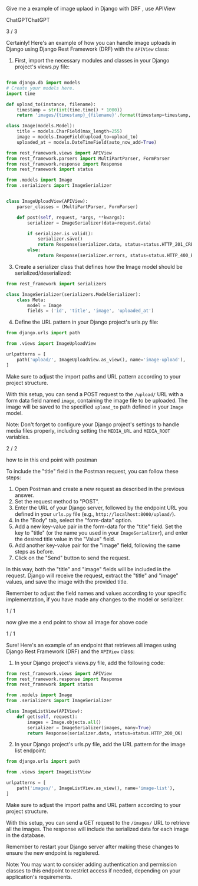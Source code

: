Give me a example of image uplaod in Django with DRF , use APIView

ChatGPTChatGPT

3 / 3

Certainly! Here's an example of how you can handle image uploads in Django using Django Rest Framework (DRF) with the `APIView` class:

1.  First, import the necessary modules and classes in your Django project's views.py file:

```py

from django.db import models
# Create your models here.
import time

def upload_to(instance, filename):
    timestamp = str(int(time.time() * 1000))
    return 'images/{timestamp}_{filename}'.format(timestamp=timestamp, filename=filename)

class Image(models.Model):
    title = models.CharField(max_length=255)
    image = models.ImageField(upload_to=upload_to)
    uploaded_at = models.DateTimeField(auto_now_add=True)

```



```py
from rest_framework.views import APIView
from rest_framework.parsers import MultiPartParser, FormParser
from rest_framework.response import Response
from rest_framework import status

from .models import Image
from .serializers import ImageSerializer


class ImageUploadView(APIView):
    parser_classes = (MultiPartParser, FormParser)

    def post(self, request, *args, **kwargs):
        serializer = ImageSerializer(data=request.data)

        if serializer.is_valid():
            serializer.save()
            return Response(serializer.data, status=status.HTTP_201_CREATED)
        else:
            return Response(serializer.errors, status=status.HTTP_400_BAD_REQUEST)

```

3.  Create a serializer class that defines how the Image model should be serialized/deserialized:

```py
from rest_framework import serializers

class ImageSerializer(serializers.ModelSerializer):
    class Meta:
        model = Image
        fields = ('id', 'title', 'image', 'uploaded_at')

```

4.  Define the URL pattern in your Django project's urls.py file:

```py
from django.urls import path

from .views import ImageUploadView

urlpatterns = [
    path('upload/', ImageUploadView.as_view(), name='image-upload'),
]

```

Make sure to adjust the import paths and URL pattern according to your project structure.

With this setup, you can send a POST request to the `/upload/` URL with a form data field named `image`, containing the image file to be uploaded. The image will be saved to the specified `upload_to` path defined in your `Image` model.

Note: Don't forget to configure your Django project's settings to handle media files properly, including setting the `MEDIA_URL` and `MEDIA_ROOT` variables.



2 / 2

how to in this end point with postman



To include the "title" field in the Postman request, you can follow these steps:

1.  Open Postman and create a new request as described in the previous answer.
2.  Set the request method to "POST".
3.  Enter the URL of your Django server, followed by the endpoint URL you defined in your `urls.py` file (e.g., `http://localhost:8000/upload/`).
4.  In the "Body" tab, select the "form-data" option.
5.  Add a new key-value pair in the form-data for the "title" field. Set the key to "title" (or the name you used in your `ImageSerializer`), and enter the desired title value in the "Value" field.
6.  Add another key-value pair for the "image" field, following the same steps as before.
7.  Click on the "Send" button to send the request.

In this way, both the "title" and "image" fields will be included in the request. Django will receive the request, extract the "title" and "image" values, and save the image with the provided title.

Remember to adjust the field names and values according to your specific implementation, if you have made any changes to the model or serializer.



1 / 1

now give me a end point to show all image for above code


1 / 1

Sure! Here's an example of an endpoint that retrieves all images using Django Rest Framework (DRF) and the `APIView` class:

1.  In your Django project's views.py file, add the following code:

```py
from rest_framework.views import APIView
from rest_framework.response import Response
from rest_framework import status

from .models import Image
from .serializers import ImageSerializer

class ImageListView(APIView):
    def get(self, request):
        images = Image.objects.all()
        serializer = ImageSerializer(images, many=True)
        return Response(serializer.data, status=status.HTTP_200_OK)

```

2.  In your Django project's urls.py file, add the URL pattern for the image list endpoint:

```py
from django.urls import path

from .views import ImageListView

urlpatterns = [
    path('images/', ImageListView.as_view(), name='image-list'),
]

```

Make sure to adjust the import paths and URL pattern according to your project structure.

With this setup, you can send a GET request to the `/images/` URL to retrieve all the images. The response will include the serialized data for each image in the database.

Remember to restart your Django server after making these changes to ensure the new endpoint is registered.

Note: You may want to consider adding authentication and permission classes to this endpoint to restrict access if needed, depending on your application's requirements.
